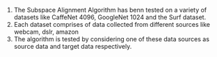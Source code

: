 1. The Subspace Alignment Algorithm has benn tested on a variety of datasets like CaffeNet 4096, GoogleNet 1024 and the Surf dataset.
2. Each dataset comprises of data collected from different sources like webcam, dslr, amazon
3. The algorithm is tested by considering one of these data sources as source data and target data respectively.
